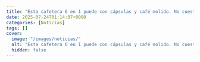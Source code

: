 ```yaml
---
title: "Esta cafetera 6 en 1 puede con cápsulas y café molido. No cuesta ni 100 euros y lo está petando en AliExpress ahora mismo"
date: 2025-07-24T01:14:07+0000
categories: [Noticias]
tags: []
cover:
  image: "/images/noticias/"
  alt: "Esta cafetera 6 en 1 puede con cápsulas y café molido. No cuesta ni 100 euros y lo está petando en AliExpress ahora mismo"
  hidden: false
---
```



